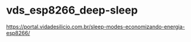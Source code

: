 # vds_esp8266_deep-sleep
https://portal.vidadesilicio.com.br/sleep-modes-economizando-energia-esp8266/
